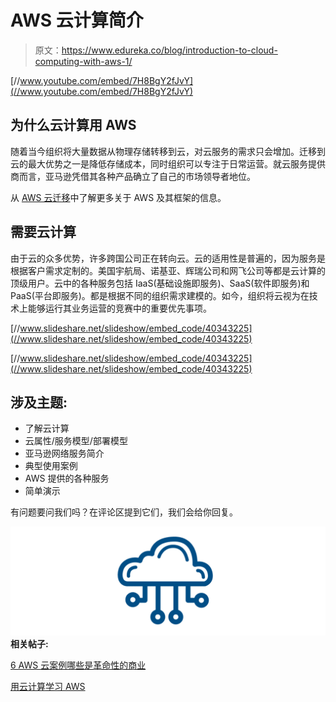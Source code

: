# AWS 云计算简介

> 原文：<https://www.edureka.co/blog/introduction-to-cloud-computing-with-aws-1/>

[//www.youtube.com/embed/7H8BgY2fJvY](//www.youtube.com/embed/7H8BgY2fJvY)

## **为什么云计算用 AWS**

随着当今组织将大量数据从物理存储转移到云，对云服务的需求只会增加。迁移到云的最大优势之一是降低存储成本，同时组织可以专注于日常运营。就云服务提供商而言，亚马逊凭借其各种产品确立了自己的市场领导者地位。

从 [AWS 云迁移](https://www.edureka.co/migrating-to-aws)中了解更多关于 AWS 及其框架的信息。

## **需要云计算**

由于云的众多优势，许多跨国公司正在转向云。云的适用性是普遍的，因为服务是根据客户需求定制的。美国宇航局、诺基亚、辉瑞公司和网飞公司等都是云计算的顶级用户。云中的各种服务包括 IaaS(基础设施即服务)、SaaS(软件即服务)和 PaaS(平台即服务)。都是根据不同的组织需求建模的。如今，组织将云视为在技术上能够运行其业务运营的竞赛中的重要优先事项。

[//www.slideshare.net/slideshow/embed_code/40343225](//www.slideshare.net/slideshow/embed_code/40343225)

[//www.slideshare.net/slideshow/embed_code/40343225](//www.slideshare.net/slideshow/embed_code/40343225)

## **涉及主题:**

*   了解云计算
*   云属性/服务模型/部署模型
*   亚马逊网络服务简介
*   典型使用案例
*   AWS 提供的各种服务
*   简单演示

有问题要问我们吗？在评论区提到它们，我们会给你回复。

**![cloud computing-What is Cloud Computing-Edureka](img/68288c67a22d69096f7582455ac0dd48.png)相关帖子:**

[6 AWS 云案例哪些是革命性的商业](https://www.edureka.co/blog/top-6-aws-cloud-use-cases/)

[用云计算学习 AWS](https://www.edureka.co/blog/introduction-to-cloud-computing-with-aws-1/)
